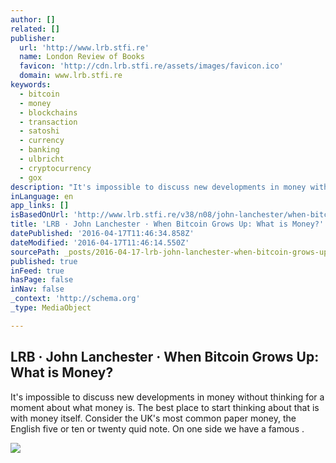 ```yaml
---
author: []
related: []
publisher:
  url: 'http://www.lrb.stfi.re'
  name: London Review of Books
  favicon: 'http://cdn.lrb.stfi.re/assets/images/favicon.ico'
  domain: www.lrb.stfi.re
keywords:
  - bitcoin
  - money
  - blockchains
  - transaction
  - satoshi
  - currency
  - banking
  - ulbricht
  - cryptocurrency
  - gox
description: "It's impossible to discuss new developments in money without thinking for a moment about what money is. The best place to start thinking about that is with money itself. Consider the UK's most common paper money, the English five or ten or twenty quid note. On one side we have a famous ."
inLanguage: en
app_links: []
isBasedOnUrl: 'http://www.lrb.stfi.re/v38/n08/john-lanchester/when-bitcoin-grows-up?sf=jnzgga'
title: 'LRB · John Lanchester · When Bitcoin Grows Up: What is Money?'
datePublished: '2016-04-17T11:46:34.858Z'
dateModified: '2016-04-17T11:46:14.550Z'
sourcePath: _posts/2016-04-17-lrb-john-lanchester-when-bitcoin-grows-up-what-is-money.md
published: true
inFeed: true
hasPage: false
inNav: false
_context: 'http://schema.org'
_type: MediaObject

---
```

<article style=""><h1>LRB · John Lanchester · When Bitcoin Grows Up: What is Money?</h1><p>It's impossible to discuss new developments in money without thinking for a moment about what money is. The best place to start thinking about that is with money itself. Consider the UK's most common paper money, the English five or ten or twenty quid note. On one side we have a famous .</p><img src="http://cdn.lrb.co.uk/assets/covers/q/cov3808.jpg?1460474600" /></article>